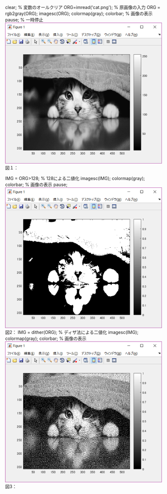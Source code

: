 clear; % 変数のオールクリア
ORG=imread('cat.png'); % 原画像の入力
ORG = rgb2gray(ORG);
imagesc(ORG); colormap(gray); colorbar; % 画像の表示
pause; % 一時停止
![原画像](https://github.com/Naokitak/lecture_image_processing1/blob/master/6.1.png?raw=true)
図１：

IMG = ORG>128; % 128による二値化
imagesc(IMG); colormap(gray); colorbar; % 画像の表示
pause;
![原画像](https://github.com/Naokitak/lecture_image_processing1/blob/master/6.2.png?raw=true)
図2：
IMG = dither(ORG); % ディザ法による二値化
imagesc(IMG); colormap(gray); colorbar; % 画像の表示
![原画像](https://github.com/Naokitak/lecture_image_processing1/blob/master/6.3.png?raw=true)
図3：
